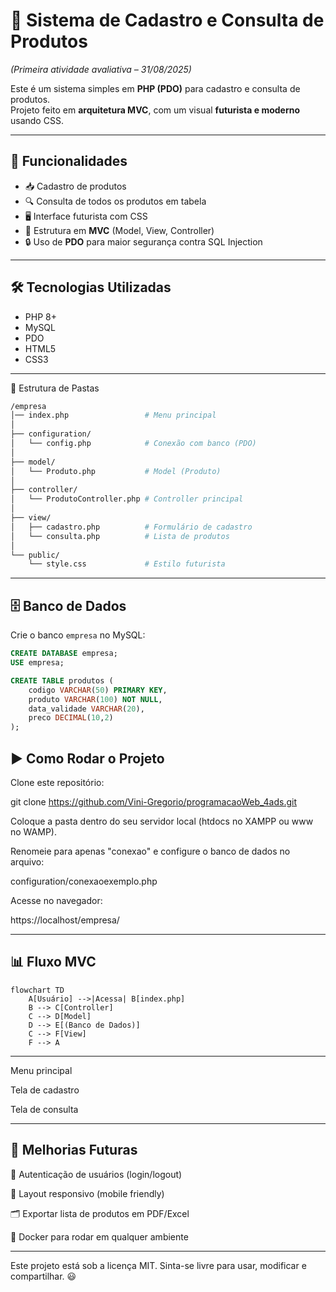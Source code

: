 
# 🏢 Sistema de Cadastro e Consulta de Produtos  
*(Primeira atividade avaliativa – 31/08/2025)*

Este é um sistema simples em **PHP (PDO)** para cadastro e consulta de produtos.  
Projeto feito em **arquitetura MVC**, com um visual **futurista e moderno** usando CSS.

---

## 📌 Funcionalidades
- 📥 Cadastro de produtos  
- 🔍 Consulta de todos os produtos em tabela  
- 🖥️ Interface futurista com CSS  
- 🔗 Estrutura em **MVC** (Model, View, Controller)  
- 🔒 Uso de **PDO** para maior segurança contra SQL Injection  

---

## 🛠️ Tecnologias Utilizadas
- PHP 8+
- MySQL
- PDO
- HTML5
- CSS3

---
 📂 Estrutura de Pastas


```bash
/empresa
│── index.php                 # Menu principal
│
├── configuration/
│   └── config.php            # Conexão com banco (PDO)
│
├── model/
│   └── Produto.php           # Model (Produto)
│
├── controller/
│   └── ProdutoController.php # Controller principal
│
├── view/
│   ├── cadastro.php          # Formulário de cadastro
│   └── consulta.php          # Lista de produtos
│
└── public/
    └── style.css             # Estilo futurista

```


---

## 🗄️ Banco de Dados

Crie o banco `empresa` no MySQL:

```sql
CREATE DATABASE empresa;
USE empresa;

CREATE TABLE produtos (
    codigo VARCHAR(50) PRIMARY KEY,
    produto VARCHAR(100) NOT NULL,
    data_validade VARCHAR(20),
    preco DECIMAL(10,2)
);
```
## ▶️ Como Rodar o Projeto

Clone este repositório:

git clone https://github.com/Vini-Gregorio/programacaoWeb_4ads.git

Coloque a pasta dentro do seu servidor local (htdocs no XAMPP ou www no WAMP).

Renomeie para apenas "conexao" e configure o banco de dados no arquivo:

configuration/conexaoexemplo.php


Acesse no navegador:

https://localhost/empresa/

---
## 📊 Fluxo MVC

```mermaid
flowchart TD
    A[Usuário] -->|Acessa| B[index.php]
    B --> C[Controller]
    C --> D[Model]
    D --> E[(Banco de Dados)]
    C --> F[View]
    F --> A
```
---

Menu principal

Tela de cadastro

Tela de consulta

---
## 🚀 Melhorias Futuras

🔑 Autenticação de usuários (login/logout)

📱 Layout responsivo (mobile friendly)

🗂️ Exportar lista de produtos em PDF/Excel

🐳 Docker para rodar em qualquer ambiente

---

Este projeto está sob a licença MIT.
Sinta-se livre para usar, modificar e compartilhar. 😃


